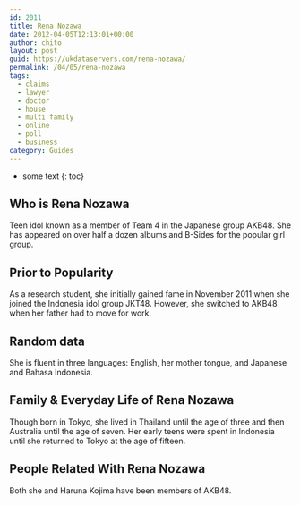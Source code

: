```yaml
---
id: 2011
title: Rena Nozawa
date: 2012-04-05T12:13:01+00:00
author: chito
layout: post
guid: https://ukdataservers.com/rena-nozawa/
permalink: /04/05/rena-nozawa
tags:
  - claims
  - lawyer
  - doctor
  - house
  - multi family
  - online
  - poll
  - business
category: Guides
---
```


* some text
{: toc}
          
          
## Who is  Rena Nozawa
                  
                  
                  
Teen idol known as a member of Team 4 in the Japanese group AKB48. She has appeared on over half a dozen albums and B-Sides for the popular girl group.
                  
                
                
                
## Prior to Popularity 
                  
                  
                  
As a research student, she initially gained fame in November 2011 when she joined the Indonesia idol group JKT48. However, she switched to AKB48 when her father had to move for work.
                  
                
                
                
## Random data 
                  
                  
                  
She is fluent in three languages: English, her mother tongue, and Japanese and Bahasa Indonesia.
                  
                
                
                
## Family & Everyday Life of Rena Nozawa
                  
                  
                  
Though born in Tokyo, she lived in Thailand until the age of three and then Australia until the age of seven. Her early teens were spent in Indonesia until she returned to Tokyo at the age of fifteen.
                  
                
                
                
## People Related With  Rena Nozawa
                  
                  
                  
Both she and Haruna Kojima have been members of AKB48.
                  
                
              
            
          
          
          
    
    
  

